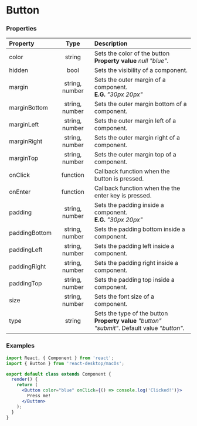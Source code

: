 # Button

### Properties

Property            | Type           | Description
:------------------ | :-------------:| :----------
color               | string         | Sets the color of the button<br/>__Property value__ _null_ _"blue"_.
hidden              | bool           | Sets the visibility of a component.
margin              | string, number | Sets the outer margin of a component.<br/>__E.G.__ _"30px 20px"_
marginBottom        | string, number | Sets the outer margin bottom of a component.
marginLeft          | string, number | Sets the outer margin left of a component.
marginRight         | string, number | Sets the outer margin right of a component.
marginTop           | string, number | Sets the outer margin top of a component.
onClick             | function       | Callback function when the button is pressed.
onEnter             | function       | Callback function when the the enter key is pressed.
padding             | string, number | Sets the padding inside a component.<br/>__E.G.__ _"30px 20px"_
paddingBottom       | string, number | Sets the padding bottom inside a component.
paddingLeft         | string, number | Sets the padding left inside a component.
paddingRight        | string, number | Sets the padding right inside a component.
paddingTop          | string, number | Sets the padding top inside a component.
size                | string, number | Sets the font size of a component.
type                | string         | Sets the type of the button<br/>__Property value__ _"button"_ _"submit"_. Default value _"button"_.

### Examples

```jsx
import React, { Component } from 'react';
import { Button } from 'react-desktop/macOs';

export default class extends Component {
  render() {
    return (
      <Button color="blue" onClick={() => console.log('Clicked!')}>
        Press me!
      </Button>
    );
  }
}
```
